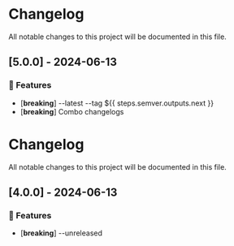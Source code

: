 # Changelog

All notable changes to this project will be documented in this file.

## [5.0.0] - 2024-06-13

### 🚀 Features

- [**breaking**] --latest --tag ${{ steps.semver.outputs.next }}
- [**breaking**] Combo changelogs

<!-- generated by git-cliff -->
# Changelog

All notable changes to this project will be documented in this file.

## [4.0.0] - 2024-06-13

### 🚀 Features

- [**breaking**] --unreleased

<!-- generated by git-cliff -->
